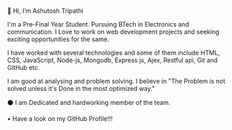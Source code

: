 👋 Hi, I’m Ashutosh Tripathi

I'm a Pre-Final Year Student. Pursuing BTech in Electronics and communication. I Love to work on web development projects and seeking exciting opportunities for the same.

I have worked with several technologies and some of them include HTML, CSS, JavaScript, Node-js, Mongodb, Express js, Ajex, Restful api, Git and GitHub etc.

I am good at analysing and problem solving. I believe in "The Problem is not solved unless it's Done in the most optimized way."

⚫ I am Dedicated and hardworking member of the team.

• Have a look on my GitHub Profile!!!

